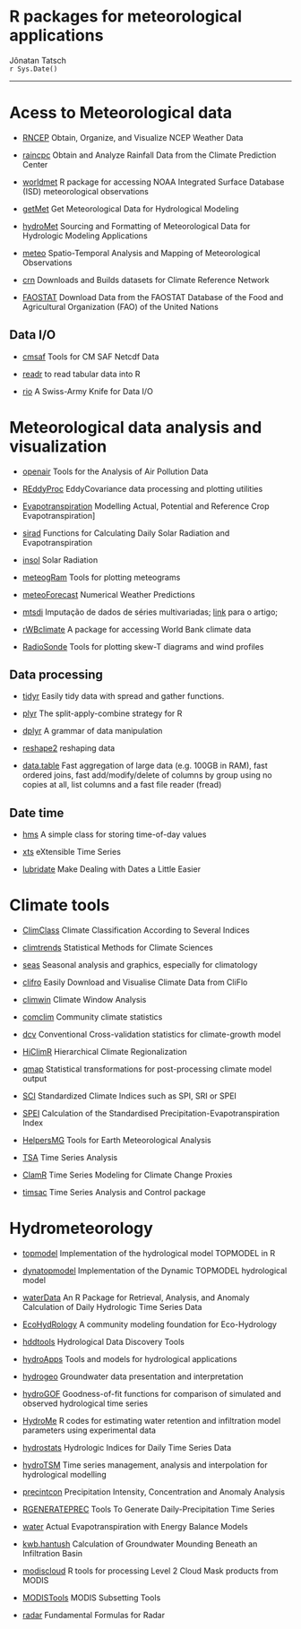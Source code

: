 # R packages for meteorological applications
Jônatan Tatsch  
`r Sys.Date()`  



- - -



# Acess to Meteorological data



* [RNCEP](https://cran.r-project.org/web/packages/RNCEP/index.html) Obtain, Organize, and Visualize NCEP Weather Data

* [raincpc](https://cran.r-project.org/web/packages/raincpc/index.html)	Obtain and Analyze Rainfall Data from the Climate Prediction Center

* [worldmet](https://github.com/davidcarslaw/worldmet)	R package for accessing NOAA Integrated Surface Database (ISD) meteorological observations

* [getMet](https://cran.r-project.org/web/packages/getMet/index.html)	Get Meteorological Data for Hydrological Modeling

* [hydroMet](http://r-forge.r-project.org/R/?group_id=2056) Sourcing and Formatting of Meteorological Data for Hydrologic Modeling Applications

* [meteo](https://cran.r-project.org/web/packages/meteo/index.html)	Spatio-Temporal Analysis and Mapping of Meteorological Observations

* [crn](https://cran.r-project.org/web/packages/crn/index.html)	Downloads and Builds datasets for Climate Reference Network

* [FAOSTAT](https://cran.r-project.org/web/packages/FAOSTAT/index.html)	Download Data from the FAOSTAT Database of the Food and Agricultural Organization (FAO) of the United Nations

## Data I/O 

* [cmsaf](https://cran.r-project.org/web/packages/cmsaf/index.html) Tools for CM SAF Netcdf Data

* [readr](https://github.com/hadley/readr) to read tabular data into R

* [rio](https://github.com/hadley/readr) A Swiss-Army Knife for Data I/O 


# Meteorological data analysis and visualization

* [openair](https://cran.r-project.org/web/packages/openair/index.html)	Tools for the Analysis of Air Pollution Data

* [REddyProc](https://cran.r-project.org/web/packages/ClamR/index.html) EddyCovariance data processing and plotting utilities

* [Evapotranspiration](https://cran.r-project.org/web/packages/Evapotranspiration/index.html)	Modelling Actual, Potential and Reference Crop Evapotranspiration]

* [sirad](https://cran.r-project.org/web/packages/sirad/index.html)	Functions for Calculating Daily Solar Radiation and Evapotranspiration

* [insol](https://cran.r-project.org/web/packages/insol/index.html)	Solar Radiation

* [meteogRam](https://cran.r-project.org/web/packages/meteogRam/index.html)	Tools for plotting meteograms

* [meteoForecast](https://cran.r-project.org/web/packages/meteoForecast/index.html)	Numerical Weather Predictions

* [mtsdi](https://cran.r-project.org/web/packages/mtsdi/) Imputação de dados de séries multivariadas; [link](http://www.sciencedirect.com/science/article/pii/S1352231014009145#) para o artigo;

* [rWBclimate](https://cran.r-project.org/web/packages/rWBclimate/index.html)	A package for accessing World Bank climate data

* [RadioSonde](https://cran.r-project.org/web/packages/RadioSonde/index.html) Tools for plotting skew-T diagrams and wind profiles

## Data processing

* [tidyr](https://github.com/hadley/tidyr) Easily tidy data with spread and gather functions.

* [plyr](https://github.com/hadley/plyr) The split-apply-combine strategy for R

* [dplyr](https://github.com/hadley/dplyr) A grammar of data manipulation

* [reshape2](https://github.com/hadley/reshape) reshaping data

* [data.table](https://github.com/Rdatatable/data.table) Fast aggregation of large data (e.g. 100GB in RAM), fast ordered joins, fast add/modify/delete of columns by group using no copies at all, list columns and a fast file reader (fread)


## Date time

* [hms](https://github.com/rstats-db/hms) A simple class for storing time-of-day values

* [xts](https://cran.r-project.org/web/packages/xts/index.html) eXtensible Time Series

* [lubridate](https://cran.r-project.org/web/packages/lubridate/index.html) Make Dealing with Dates a Little Easier

# Climate tools

* [ClimClass](https://cran.r-project.org/web/packages/ClimClass/index.html)	Climate Classification According to Several Indices

* [climtrends](https://cran.r-project.org/web/packages/climtrends/index.html)	Statistical Methods for Climate Sciences

* [seas](https://cran.r-project.org/web/packages/seas/index.html) Seasonal analysis and graphics, especially for climatology

* [clifro](https://cran.r-project.org/web/packages/clifro/index.html)	Easily Download and Visualise Climate Data from CliFlo

* [climwin](https://cran.r-project.org/web/packages/climwin/index.html)	Climate Window Analysis

* [comclim](https://cran.r-project.org/web/packages/comclim/index.html)	Community climate statistics

* [dcv](https://cran.r-project.org/web/packages/dcv/index.html)	Conventional Cross-validation statistics for climate-growth model

* [HiClimR](https://cran.r-project.org/web/packages/HiClimR/index.html)	Hierarchical Climate Regionalization

* [qmap](https://cran.r-project.org/web/packages/qmap/index.html)	Statistical transformations for post-processing climate model output

* [SCI](https://cran.r-project.org/web/packages/SCI/index.html)	Standardized Climate Indices such as SPI, SRI or SPEI

* [SPEI](https://cran.r-project.org/web/packages/SPEI/index.html)	Calculation of the Standardised Precipitation-Evapotranspiration Index

* [HelpersMG](https://cran.r-project.org/web/packages/HelpersMG/index.html)	Tools for Earth Meteorological Analysis

* [TSA](https://cran.r-project.org/web/packages/TSA/index.html)	Time Series Analysis

* [ClamR](https://cran.r-project.org/web/packages/ClamR/index.html) Time Series Modeling for Climate Change Proxies

* [timsac](https://cran.r-project.org/web/packages/timsac/index.html)	Time Series Analysis and Control package

# Hydrometeorology

* [topmodel](https://cran.r-project.org/web/packages/topmodel/index.html)	Implementation of the hydrological model TOPMODEL in R

* [dynatopmodel](https://cran.r-project.org/web/packages/dynatopmodel/index.html)	Implementation of the Dynamic TOPMODEL hydrological model

* [waterData](https://cran.r-project.org/web/packages/waterData/index.html)	An R Package for Retrieval, Analysis, and Anomaly Calculation of Daily Hydrologic Time Series Data

* [EcoHydRology](https://cran.r-project.org/web/packages/EcoHydRology/index.html)	A community modeling foundation for Eco-Hydrology

* [hddtools](https://cran.r-project.org/web/packages/hddtools/index.html)	Hydrological Data Discovery Tools

* [hydroApps](https://cran.r-project.org/web/packages/hydroApps/index.html)	Tools and models for hydrological applications

* [hydrogeo](https://cran.r-project.org/web/packages/hydrogeo/index.html)	Groundwater data presentation and interpretation

* [hydroGOF](https://cran.r-project.org/web/packages/hydroGOF/index.html)	Goodness-of-fit functions for comparison of simulated and observed hydrological time series

* [HydroMe](https://cran.r-project.org/web/packages/HydroMe/index.html)	R codes for estimating water retention and infiltration model parameters using experimental data

* [hydrostats](https://cran.r-project.org/web/packages/hydrostats/index.html)	Hydrologic Indices for Daily Time Series Data

* [hydroTSM](https://cran.r-project.org/web/packages/hydroTSM/index.html)	Time series management, analysis and interpolation for hydrological modelling

* [precintcon](https://cran.r-project.org/web/packages/precintcon/index.html)	Precipitation Intensity, Concentration and Anomaly Analysis

* [RGENERATEPREC](https://cran.r-project.org/web/packages/RGENERATEPREC/index.html)	Tools To Generate Daily-Precipitation Time Series

* [water](https://cran.r-project.org/web/packages/water/index.html)	Actual Evapotranspiration with Energy Balance Models

* [kwb.hantush](https://cran.r-project.org/web/packages/kwb.hantush/index.html)	Calculation of Groundwater Mounding Beneath an Infiltration Basin

* [modiscloud](https://cran.r-project.org/web/packages/modiscloud/index.html)	R tools for processing Level 2 Cloud Mask products from MODIS

* [MODISTools](https://cran.r-project.org/web/packages/MODISTools/index.html)	MODIS Subsetting Tools

* [radar](https://cran.r-project.org/web/packages/radar/index.html)	Fundamental Formulas for Radar








